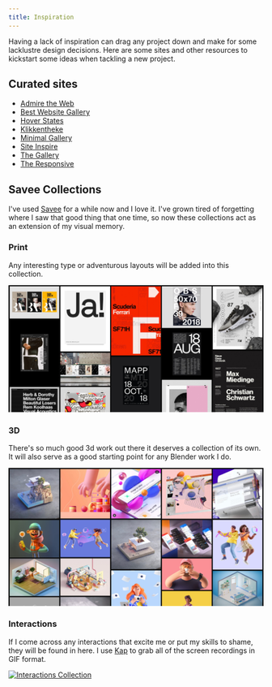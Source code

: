```yaml
---
title: Inspiration
---
```


Having a lack of inspiration can drag any project down and make for some lacklustre design decisions. Here are some sites and other resources to kickstart some ideas when tackling a new project.

## Curated sites

- [Admire the Web](https://www.admiretheweb.com/)
- [Best Website Gallery](https://bestwebsite.gallery/)
- [Hover States](https://www.hoverstat.es/)
- [Klikkentheke](https://klikkentheke.com/)
- [Minimal Gallery](https://minimal.gallery/)
- [Site Inspire](https://www.siteinspire.com/)
- [The Gallery](https://thegallery.io/)
- [The Responsive](http://the-responsive.com/)

## Savee Collections

I've used [Savee](https://savee.it) for a while now and I love it. I've grown tired of forgetting where I saw that good thing that one time, so now these collections act as an extension of my visual memory.

### Print

Any interesting type or adventurous layouts will be added into this collection.

[![Print Collection](./images/design-collection.jpg 'Savee print Collection')](https://savee.it/adamcollier/collections/print-2/)

### 3D

There's so much good 3d work out there it deserves a collection of its own. It will also serve as a good starting point for any Blender work I do.

[![3D Collection](./images/3d-collection.jpg 'Savee 3D Collection')](https://savee.it/adamcollier/collections/3d/)

<!-- ### Web

Those beautiful web layouts and good uses of type and imagery will live here. Sometimes it will just be an element of the screen which I will note in the info tab.

[![Web Collection](./images/design-collection.jpg 'Savee web Collection')](https://savee.it/adamcollier/collections/web/) -->

### Interactions

If I come across any interactions that excite me or put my skills to shame, they will be found in here. I use [Kap](https://getkap.co/) to grab all of the screen recordings in GIF format.

[![Interactions Collection](./images/interactions-collection.jpg 'Savee interactions Collection')](https://savee.it/adamcollier/collections/interactions/)
